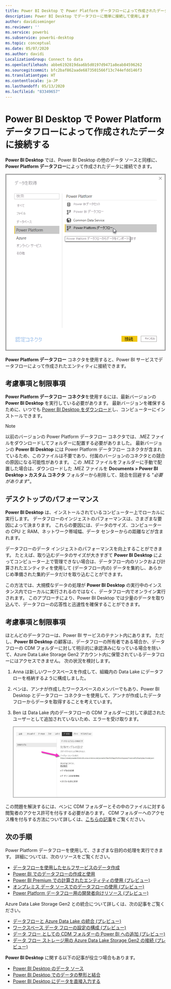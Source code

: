 ```yaml
---
title: Power BI Desktop で Power Platform データフローによって作成されたデータに接続する
description: Power BI Desktop でデータフローに簡単に接続して使用します
author: davidiseminger
ms.reviewer: ''
ms.service: powerbi
ms.subservice: powerbi-desktop
ms.topic: conceptual
ms.date: 05/07/2020
ms.author: davidi
LocalizationGroup: Connect to data
ms.openlocfilehash: abbe6192819daa6b5d0197d9471a8eab84596262
ms.sourcegitcommit: bfc2baf862aade6873501566f13c744efdd146f3
ms.translationtype: HT
ms.contentlocale: ja-JP
ms.lasthandoff: 05/13/2020
ms.locfileid: "83349657"
---
```

# <a name="connect-to-data-created-by-power-platform-dataflows-in-power-bi-desktop"></a>Power BI Desktop で Power Platform データフローによって作成されたデータに接続する
**Power BI Desktop** では、Power BI Desktop の他のデータ ソースと同様に、**Power Platform データフロー**によって作成されたデータに接続できます。

![データフローへの接続](media/desktop-connect-dataflows/connect-dataflows_01.png)

**Power Platform データフロー** コネクタを使用すると、Power BI サービスでデータフローによって作成されたエンティティに接続できます。 

## <a name="considerations-and-limitations"></a>考慮事項と制限事項

**Power Platform データフロー コネクタ**を使用するには、最新バージョンの **Power BI Desktop** を実行している必要があります。 最新バージョンを確保するために、いつでも [Power BI Desktop をダウンロード](../fundamentals/desktop-get-the-desktop.md)し、コンピューターにインストールできます。  

> [!NOTE]
> 以前のバージョンの Power Platform データフロー コネクタでは、.MEZ ファイルをダウンロードしてフォルダーに配置する必要がありました。 最新バージョンの **Power BI Desktop** には Power Platform データフロー コネクタが含まれているため、このファイルは不要であり、付属のバージョンのコネクタとの競合の原因になる可能性があります。 この .MEZ ファイルをフォルダーに手動で配置した場合は、ダウンロードした .MEZ ファイルを **Documents > Power BI Desktop > カスタム コネクタ** フォルダーから削除して、競合を回避する "*必要があります*"。 

## <a name="desktop-performance"></a>デスクトップのパフォーマンス
**Power BI Desktop** は、インストールされているコンピューター上でローカルに実行します。 データフローのインジェストのパフォーマンスは、さまざまな要因によって決まります。 これらの要因には、データのサイズ、コンピューターの CPU と RAM、ネットワーク帯域幅、データ センターからの距離などが含まれます。

データフローのデータ インジェストのパフォーマンスを向上することができます。 たとえば、取り込むデータのサイズが大きすぎて **Power BI Desktop** によってコンピューター上で管理できない場合は、データフロー内のリンクおよび計算されたエンティティを使用して (データフロー内の) データを集約し、あらかじめ準備された集約データだけを取り込むことができます。 

この方法では、大規模なデータの処理が **Power BI Desktop** の実行中のインスタンス内でローカルに実行されるのではなく、データフロー内でオンライン実行されます。 このアプローチにより、Power BI Desktop では少量のデータを取り込んで、データフローの応答性と迅速性を確保することができます。

## <a name="considerations-and-limitations"></a>考慮事項と制限事項

ほとんどのデータフローは、Power BI サービスのテナント内にあります。 ただし、**Power BI Desktop** の顧客は、データフローの所有者である場合か、データフローの CDM フォルダーに対して明示的に承認済みになっている場合を除いて、Azure Data Lake Storage Gen2 アカウント内に保管されているデータフローにはアクセスできません。 次の状況を検討します。

1.  Anna は新しいワークスペースを作成して、組織内の Data Lake にデータフローを格納するように構成しました。
2.  ベンは、アンナが作成したワークスペースのメンバーでもあり、Power BI Desktop とデータフロー コネクターを使用して、アンナが作成したデータフローからデータを取得することを考えています。
3.  Ben は Data Lake 内のデータフローの CDM フォルダーに対して承認されたユーザーとして追加されていないため、エラーを受け取ります。

    ![データフローの使用を試行した際のエラー](media/service-dataflows-configure-workspace-storage-settings/dataflow-storage-settings_08.jpg)

この問題を解決するには、ベンに CDM フォルダーとその中のファイルに対する閲覧者のアクセス許可を付与する必要があります。 CDM フォルダーへのアクセス権を付与する方法について詳しくは、[こちらの記事](https://go.microsoft.com/fwlink/?linkid=2029121)をご覧ください。




## <a name="next-steps"></a>次の手順
Power Platform データフローを使用して、さまざまな目的の処理を実行できます。 詳細については、次のリソースをご覧ください。

* [データフローを使用したセルフサービスのデータ作成](service-dataflows-overview.md)
* [Power BI でのデータフローの作成と使用](service-dataflows-create-use.md)
* [Power BI Premium での計算されたエンティティの使用 (プレビュー)](service-dataflows-computed-entities-premium.md)
* [オンプレミス データ ソースでのデータフローの使用 (プレビュー)](service-dataflows-on-premises-gateways.md)
* [Power Platform データフロー用の開発者向けリソース (プレビュー)](service-dataflows-developer-resources.md)

Azure Data Lake Storage Gen2 との統合について詳しくは、次の記事をご覧ください。

* [データフローと Azure Data Lake の統合 (プレビュー)](service-dataflows-azure-data-lake-integration.md)
* [ワークスペース データ フローの設定の構成 (プレビュー)](service-dataflows-configure-workspace-storage-settings.md)
* [データ フロー としての CDM フォルダーの Power BI への追加 (プレビュー)](service-dataflows-add-cdm-folder.md)
* [データ フロー ストレージ用の Azure Data Lake Storage Gen2 の接続 (プレビュー)](service-dataflows-connect-azure-data-lake-storage-gen2.md)

**Power BI Desktop** に関する以下の記事が役立つ場合もあります。

* [Power BI Desktop のデータ ソース](../connect-data/desktop-data-sources.md)
* [Power BI Desktop でのデータの整形と結合](../connect-data/desktop-shape-and-combine-data.md)
* [Power BI Desktop にデータを直接入力する](../connect-data/desktop-enter-data-directly-into-desktop.md)   
